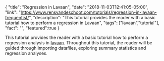 {
  "title": "Regression in Lavaan",
  "date": "2018-11-03T12:41:05-05:00",
  "link": "https://www.rensvandeschoot.com/tutorials/regression-in-lavaan-frequentist/",
  "description": "This tutorial provides the reader with a basic tutorial how to perform a regression in Lavaan",
  "tags": ["lavaan","tutorial"],
  "fact": "",
  "featured":true
}

This tutorial provides the reader with a basic tutorial how to perform a regression analysis in [lavaan](http://lavaan.ugent.be/). Throughout this tutorial, the reader will be guided through importing datafiles, exploring summary statistics and regression analyses.
